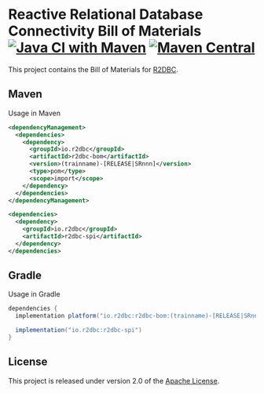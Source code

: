 # Reactive Relational Database Connectivity Bill of Materials [![Java CI with Maven](https://github.com/r2dbc/r2dbc-bom/workflows/Java%20CI%20with%20Maven/badge.svg?branch=main)](https://github.com/r2dbc/r2dbc-bom/actions?query=workflow%3A%22Java+CI+with+Maven%22+branch%3Amain) [![Maven Central](https://maven-badges.herokuapp.com/maven-central/io.r2dbc/r2dbc-bom/badge.svg)](https://maven-badges.herokuapp.com/maven-central/io.r2dbc/r2dbc-bom)

This project contains the Bill of Materials for [R2DBC][r].

[r]: https://r2dbc.io

## Maven

Usage in Maven

```xml
<dependencyManagement>
  <dependencies>
    <dependency>
      <groupId>io.r2dbc</groupId>
      <artifactId>r2dbc-bom</artifactId>
      <version>(trainname)-[RELEASE|SRnnn]</version>
      <type>pom</type>
      <scope>import</scope>
    </dependency>
  </dependencies>
</dependencyManagement>

<dependencies>
  <dependency>
    <groupId>io.r2dbc</groupId>
    <artifactId>r2dbc-spi</artifactId>
  </dependency>
</dependencies>
```

## Gradle

Usage in Gradle

```groovy
dependencies {
  implementation platform("io.r2dbc:r2dbc-bom:(trainname)-[RELEASE|SRnnn]")

  implementation("io.r2dbc:r2dbc-spi") 
}
```

## License
This project is released under version 2.0 of the [Apache License][l].

[l]: https://www.apache.org/licenses/LICENSE-2.0
